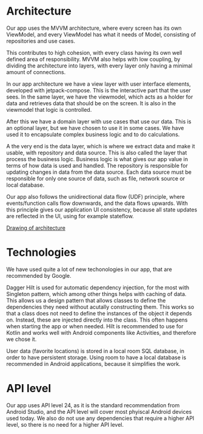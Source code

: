 # Architecture

Our app uses the MVVM architecture, where every screen has its own ViewModel, and every ViewModel has what it needs of Model, consisting of repositories and use cases.

This contributes to high cohesion, with every class having its own well defined area of responsibility.
MVVM also helps with low coupling, by dividing the architecture into layers, with every layer only having a minimal amount of connections.

In our app architecture we have a view layer with user interface elements, developed with jetpack-compose. This is the interactive part that the user sees. In the same layer, we have the viewmodel, which acts as a holder for data and retrieves data that should be on the screen. It is also in the viewmodel that logic is controlled.

After this we have a domain layer with use cases that use our data. This is an optional layer, but we have chosen to use it in some cases. We have used it to encapsulate complex business logic and to do calculations.

A the very end is the data layer, which is where we extract data and make it usable, with repository and data source. This is also called the layer that process the business logic. Business logic is what gives our app value in terms of how data is used and handled. The repository is responsible for updating changes in data from the data source. Each data source must be responsible for only one source of data, such as file, network source or local database.

Our app also follows the unidirectional data flow (UDF) principle, where events/function calls flow downwards, and the data flows upwards. With this principle gives our application UI consistency, because all state updates are reflected in the UI, using for example stateflow.

[Drawing of architecture](ArchitectureFINAL.md)

# Technologies

We have used quite a lot of new techonologies in our app, that are recommended by Google.

Dagger Hilt is used for automatic dependency injection, for the most with Singleton pattern, which among other things helps with caching of data. This allows us a design pattern that allows classes to define the dependencies they need without acutally constructing them. This works so that a class does not need to define the instances of the object it depends on. Instead, these are injected directly into the class. This often happens when starting the app or when needed. Hilt is recommended to use for Kotlin and works well with Android components like Activities, and therefore we chose it. 

User data (favorite locations) is stored in a local room SQL database, in order to have persistent storage. Using room to have a local database is recommended in Android applications, because it simplifies the work.

# API level

Our app uses API level 24, as it is the standard recommendation from Android Studio, and the API level will cover most phyiscal Android devices used today. We also do not use any dependencies that require a higher API level, so there is no need for a higher API level.
